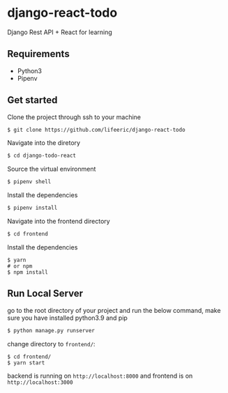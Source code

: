 # django-react-todo
Django Rest API + React for learning


## Requirements

-   Python3
-   Pipenv

## Get started

Clone the project through ssh to your machine  
```sh
$ git clone https://github.com/lifeeric/django-react-todo
```
Navigate into the diretory  
```sh 
$ cd django-todo-react
```
Source the virtual environment  
```sh 
$ pipenv shell
```
Install the dependencies  
```sh
$ pipenv install
```
Navigate into the frontend directory  
```sh 
$ cd frontend
```
Install the dependencies  
```
$ yarn
# or npm
$ npm install 
```

## Run Local Server

go to the root directory of your project and run the below command, make sure you have installed python3.9 and pip

```sh
$ python manage.py runserver
```

change directory to `frontend/`:
```
$ cd frontend/
$ yarn start
```

backend is running on `http://localhost:8000` and frontend is on `http://localhost:3000`

